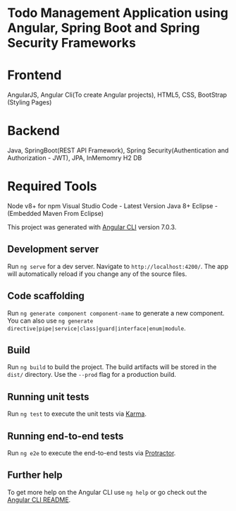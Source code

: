 # Todo Management Application using Angular, Spring Boot and Spring Security Frameworks

# Frontend
  AngularJS,
  Angular Cli(To create Angular projects),
  HTML5,
  CSS,
  BootStrap (Styling Pages)

# Backend
  Java,
  SpringBoot(REST API Framework),
  Spring Security(Authentication and Authorization - JWT),
  JPA,
  InMemomry H2 DB
 
# Required Tools
  Node v8+ for npm
  Visual Studio Code - Latest Version
  Java 8+
  Eclipse - (Embedded Maven From Eclipse)


This project was generated with [Angular CLI](https://github.com/angular/angular-cli) version 7.0.3.

## Development server

Run `ng serve` for a dev server. Navigate to `http://localhost:4200/`. The app will automatically reload if you change any of the source files.

## Code scaffolding

Run `ng generate component component-name` to generate a new component. You can also use `ng generate directive|pipe|service|class|guard|interface|enum|module`.

## Build

Run `ng build` to build the project. The build artifacts will be stored in the `dist/` directory. Use the `--prod` flag for a production build.

## Running unit tests

Run `ng test` to execute the unit tests via [Karma](https://karma-runner.github.io).

## Running end-to-end tests

Run `ng e2e` to execute the end-to-end tests via [Protractor](http://www.protractortest.org/).

## Further help

To get more help on the Angular CLI use `ng help` or go check out the [Angular CLI README](https://github.com/angular/angular-cli/blob/master/README.md).

